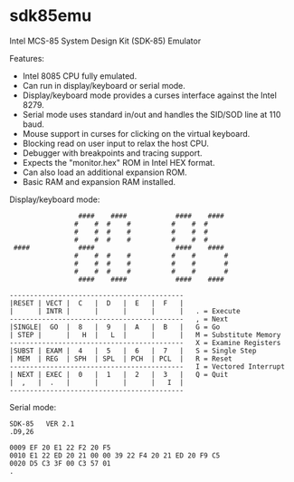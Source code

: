 # sdk85emu
Intel MCS-85 System Design Kit (SDK-85) Emulator

Features:
* Intel 8085 CPU fully emulated.
* Can run in display/keyboard or serial mode.
* Display/keyboard mode provides a curses interface against the Intel 8279.
* Serial mode uses standard in/out and handles the SID/SOD line at 110 baud.
* Mouse support in curses for clicking on the virtual keyboard.
* Blocking read on user input to relax the host CPU.
* Debugger with breakpoints and tracing support.
* Expects the "monitor.hex" ROM in Intel HEX format.
* Can also load an additional expansion ROM.
* Basic RAM and expansion RAM installed.

Display/keyboard mode:
```
                 ####    ####            ####    ####
                #    #  #    #          #    #  #
                #    #  #    #          #    #  #
                #    #  #    #          #    #  #
 ####            ####                    ####    ####
                #    #  #    #          #    #       #
                #    #  #    #          #    #       #
                #    #  #    #          #    #       #
                 ####    ####            ####    ####

-------------------------------------------
|RESET | VECT |  C   |  D   |  E   |  F   |
|      | INTR |      |      |	   |	  |   . = Execute
-------------------------------------------   , = Next
|SINGLE|  GO  |  8   |  9   |  A   |  B   |   G = Go
| STEP |      |   H  |   L  |	   |	  |   M = Substitute Memory
-------------------------------------------   X = Examine Registers
|SUBST | EXAM |  4   |  5   |  6   |  7   |   S = Single Step
| MEM  | REG  | SPH  | SPL  | PCH  | PCL  |   R = Reset
-------------------------------------------   I = Vectored Interrupt
| NEXT | EXEC |  0   |  1   |  2   |  3   |   Q = Quit
|  ,   |  .   |      |      |	   |   I  |
-------------------------------------------
```

Serial mode:
```
SDK-85   VER 2.1
.D9,26

0009 EF 20 E1 22 F2 20 F5
0010 E1 22 ED 20 21 00 00 39 22 F4 20 21 ED 20 F9 C5
0020 D5 C3 3F 00 C3 57 01
.
```

